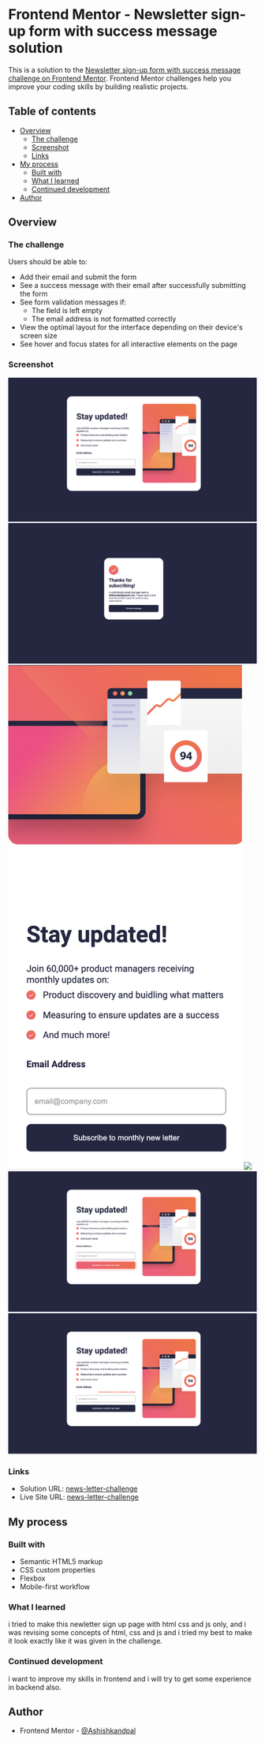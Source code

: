 # Frontend Mentor - Newsletter sign-up form with success message solution

This is a solution to the [Newsletter sign-up form with success message challenge on Frontend Mentor](https://www.frontendmentor.io/challenges/newsletter-signup-form-with-success-message-3FC1AZbNrv). Frontend Mentor challenges help you improve your coding skills by building realistic projects.

## Table of contents

- [Overview](#overview)
  - [The challenge](#the-challenge)
  - [Screenshot](#screenshot)
  - [Links](#links)
- [My process](#my-process)
  - [Built with](#built-with)
  - [What I learned](#what-i-learned)
  - [Continued development](#continued-development)
- [Author](#author)

## Overview

### The challenge

Users should be able to:

- Add their email and submit the form
- See a success message with their email after successfully submitting the form
- See form validation messages if:
  - The field is left empty
  - The email address is not formatted correctly
- View the optimal layout for the interface depending on their device's screen size
- See hover and focus states for all interactive elements on the page

### Screenshot

![](./screenshots/desktop-email.png)
![](./screenshots/desktop-success.png)
![](./screenshots/mobile-email.png)
![](./screenshots/mobile-success.png)
![](./screenshots/hover.png)
![](./screenshots/error.png)

### Links

- Solution URL: [news-letter-challenge](https://www.frontendmentor.io/solutions/newsletterchallenge-using-basic-html-css-and-js-yi9jvanDAc)
- Live Site URL: [news-letter-challenge](https://newsletter-signup-page-khaki.vercel.app/)

## My process

### Built with

- Semantic HTML5 markup
- CSS custom properties
- Flexbox
- Mobile-first workflow

### What I learned

i tried to make this newletter sign up page with html css and js only, and i was revising some concepts of html, css and js and i tried my best to make it look exactly like it was given in the challenge.

### Continued development

i want to improve my skills in frontend and i will try to get some experience in backend also.

## Author

- Frontend Mentor - [@Ashishkandpal](https://www.frontendmentor.io/profile/Ashishkandpal)
